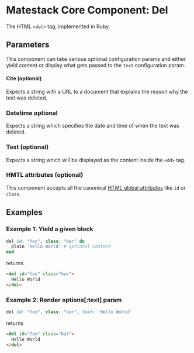 # Matestack Core Component: Del

The HTML `<del>` tag, implemented in Ruby.

## Parameters
This component can take various optional configuration params and either yield content or display what gets passed to the `text` configuration param.

#### Cite (optional)
Expects a string with a URL to a document that explains the reason why the text was deleted.

### Datetime optional
Expects a string which specifies the date and time of when the text was deleted.

### Text (optional)
Expects a string which will be displayed as the content inside the `<dd>` tag.

### HMTL attributes (optional)
This component accepts all the canonical [HTML global attributes](https://www.w3schools.com/tags/ref_standardattributes.asp) like `id` or `class`.

## Examples

### Example 1: Yield a given block

```ruby
del id: "foo", class: "bar" do
  plain 'Hello World' # optional content
end
```

returns

```html
<del id="foo" class="bar">
  Hello World
</del>
```

### Example 2: Render options[:text] param

```ruby
del id: "foo", class: "bar", text: 'Hello World'
```

returns

```html
<del id="foo" class="bar">
  Hello World
</del>
```

